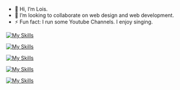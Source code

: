 - 👋 Hi, I’m Lois. 
- 💞️ I’m looking to collaborate on web design and web development. 
- ⚡ Fun fact: I run some Youtube Channels. I enjoy singing. 

<!---
Loloishere/Loloishere is a ✨ special ✨ repository because its `README.md` (this file) appears on your GitHub profile.
You can click the Preview link to take a look at your changes.
--->

[![My Skills](https://skillicons.dev/icons?i=java,js,ts&theme=dark)](https://skillicons.dev)

[![My Skills](https://skillicons.dev/icons?i=html,css,sass,tailwind&theme=dark)](https://skillicons.dev)

[![My Skills](https://skillicons.dev/icons?i=nodejs,mongodb,mysql,prisma,postman&theme=dark)](https://skillicons.dev)

[![My Skills](https://skillicons.dev/icons?i=react,vite,nextjs,redux&theme=dark)](https://skillicons.dev)

[![My Skills](https://skillicons.dev/icons?i=pr,ps,ae,figma&theme=dark)](https://skillicons.dev)

